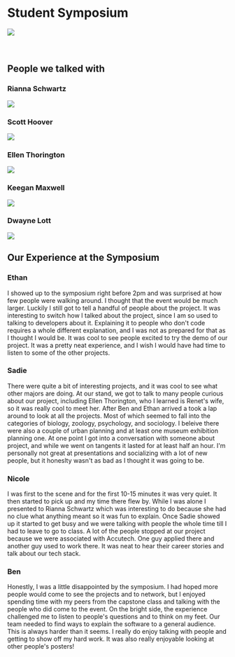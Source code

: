 # Student Symposium

<img src="images/6.jpg">

<br>
<br>
<br>

## People we talked with

### Rianna Schwartz

<img src="images/1.jpg"><br>

### Scott Hoover

<img src="images/2.jpg"><br>

### Ellen Thorington

<img src="images/3.jpg"><br>

### Keegan Maxwell

<img src="images/4.jpg"><br>

### Dwayne Lott

<img src="images/5.jpg"><br>

## Our Experience at the Symposium

### Ethan

I showed up to the symposium right before 2pm and was surprised at how few people were walking around. I thought that the event would be much larger. Luckily I still got to tell a handful of people about the project. It was interesting to switch how I talked about the project, since I am so used to talking to developers about it. Explaining it to people who don't code requires a whole different explanation, and I was not as prepared for that as I thought I would be. It was cool to see people excited to try the demo of our project. It was a pretty neat experience, and I wish I would have had time to listen to some of the other projects.

### Sadie

There were quite a bit of interesting projects, and it was cool to see what other majors are doing. At our stand, we got to talk to many people curious about our project, including Ellen Thorington, who I learned is Renet's wife, so it was really cool to meet her. After Ben and Ethan arrived a took a lap around to look at all the projects. Most of which seemed to fall into the categories of biology, zoology, psychology, and sociology. I beleive there were also a couple of urban planning and at least one museum exhibition planning one. At one point I got into a conversation with someone about project, and while we went on tangents it lasted for at least half an hour. I'm personally not great at presentations and socializing with a lot of new people, but it honeslty wasn't as bad as I thought it was going to be.

### Nicole

I was first to the scene and for the first 10-15 minutes it was very quiet. It then started to pick up and my time there flew by. While I was alone I presented to Rianna Schwartz which was interesting to do because she had no clue what anything meant so it was fun to explain. Once Sadie showed up it started to get busy and we were talking with people the whole time till I had to leave to go to class. A lot of the people stopped at our project because we were associated with Accutech. One guy applied there and another guy used to work there. It was neat to hear their career stories and talk about our tech stack. 

### Ben

Honestly, I was a little disappointed by the symposium. I had hoped more people would come to see the projects and to network, but I enjoyed spending time with my peers from the capstone class and talking with the people who did come to the event. On the bright side, the experience challenged me to listen to people's questions and to think on my feet. Our team needed to find ways to explain the software to a general audience. This is always harder than it seems. I really do enjoy talking with people and getting to show off my hard work. It was also really enjoyable looking at other people's posters! 
